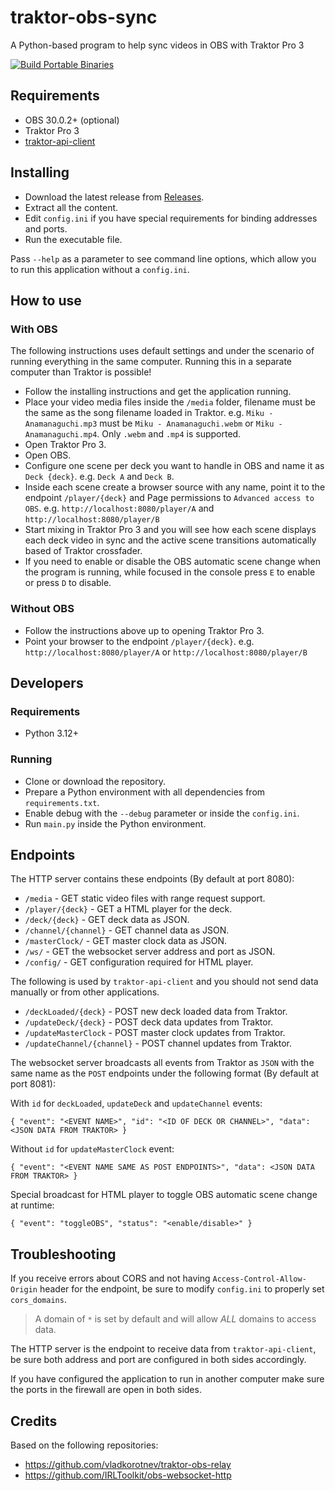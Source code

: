 # traktor-obs-sync
A Python-based program to help sync videos in OBS with Traktor Pro 3

[![Build Portable Binaries](https://github.com/jota2rz/traktor-obs-sync/actions/workflows/main.yml/badge.svg)](https://github.com/jota2rz/traktor-obs-sync/actions/workflows/main.yml)

## Requirements
- OBS 30.0.2+ (optional)
- Traktor Pro 3
- [traktor-api-client](https://github.com/ErikMinekus/traktor-api-client)

## Installing
- Download the latest release from [Releases](https://github.com/jota2rz/traktor-obs-sync/releases).
- Extract all the content.
- Edit `config.ini` if you have special requirements for binding addresses and ports.
- Run the executable file.

Pass `--help` as a parameter to see command line options, which allow you to run this application without a `config.ini`.

## How to use
### With OBS
The following instructions uses default settings and under the scenario of running everything in the same computer.
Running this in a separate computer than Traktor is possible!

- Follow the installing instructions and get the application running.
- Place your video media files inside the `/media` folder, filename must be the same as the song filename loaded in Traktor. e.g. `Miku - Anamanaguchi.mp3` must be `Miku - Anamanaguchi.webm` or `Miku - Anamanaguchi.mp4`. Only `.webm` and `.mp4` is supported.
- Open Traktor Pro 3.
- Open OBS.
- Configure one scene per deck you want to handle in OBS and name it as `Deck {deck}`. e.g. `Deck A` and `Deck B`.
- Inside each scene create a browser source with any name, point it to the endpoint `/player/{deck}` and Page permissions to `Advanced access to OBS`. e.g. `http://localhost:8080/player/A` and `http://localhost:8080/player/B`
- Start mixing in Traktor Pro 3 and you will see how each scene displays each deck video in sync and the active scene transitions automatically based of Traktor crossfader.
- If you need to enable or disable the OBS automatic scene change when the program is running, while focused in the console press `E` to enable or press `D` to disable.

### Without OBS
- Follow the instructions above up to opening Traktor Pro 3.
- Point your browser to the endpoint `/player/{deck}`. e.g. `http://localhost:8080/player/A` or `http://localhost:8080/player/B`

## Developers
### Requirements
- Python 3.12+

### Running
- Clone or download the repository.
- Prepare a Python environment with all dependencies from `requirements.txt`.
- Enable debug with the `--debug` parameter or inside the `config.ini`.
- Run `main.py` inside the Python environment.

## Endpoints
The HTTP server contains these endpoints (By default at port 8080):

- `/media` - GET static video files with range request support.
- `/player/{deck}` - GET a HTML player for the deck.
- `/deck/{deck}` - GET deck data as JSON.
- `/channel/{channel}` - GET channel data as JSON.
- `/masterClock/` - GET master clock data as JSON.
- `/ws/` - GET the websocket server address and port as JSON.
- `/config/` - GET configuration required for HTML player.

The following is used by `traktor-api-client` and you should not send data manually or from other applications.
- `/deckLoaded/{deck}` - POST new deck loaded data from Traktor.
- `/updateDeck/{deck}` - POST deck data updates from Traktor.
- `/updateMasterClock` - POST master clock updates from Traktor.
- `/updateChannel/{channel}` - POST channel updates from Traktor.

The websocket server broadcasts all events from Traktor as `JSON` with the same name as the `POST` endpoints under the following format (By default at port 8081):

With `id` for `deckLoaded`, `updateDeck` and `updateChannel` events:
```
{ "event": "<EVENT NAME>", "id": "<ID OF DECK OR CHANNEL>", "data": <JSON DATA FROM TRAKTOR> }
```

Without `id` for `updateMasterClock` event:
```
{ "event": "<EVENT NAME SAME AS POST ENDPOINTS>", "data": <JSON DATA FROM TRAKTOR> }
```

Special broadcast for HTML player to toggle OBS automatic scene change at runtime:
```
{ "event": "toggleOBS", "status": "<enable/disable>" }
```

## Troubleshooting
If you receive errors about CORS and not having `Access-Control-Allow-Origin` header for the endpoint, be sure to modify `config.ini` to properly set `cors_domains`.

> A domain of `*` is set by default and will allow *ALL* domains to access data.

The HTTP server is the endpoint to receive data from `traktor-api-client`, be sure both address and port are configured in both sides accordingly.

If you have configured the application to run in another computer make sure the ports in the firewall are open in both sides.

## Credits
Based on the following repositories:
- https://github.com/vladkorotnev/traktor-obs-relay
- https://github.com/IRLToolkit/obs-websocket-http
